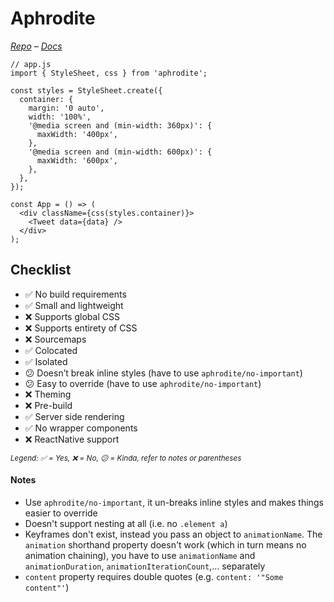 # Aphrodite

*[Repo](https://github.com/khan/aphrodite) – [Docs](https://github.com/khan/aphrodite)*

```JS
// app.js
import { StyleSheet, css } from 'aphrodite';

const styles = StyleSheet.create({
  container: {
    margin: '0 auto',
    width: '100%',
    '@media screen and (min-width: 360px)': {
      maxWidth: '400px',
    },
    '@media screen and (min-width: 600px)': {
      maxWidth: '600px',
    },
  },
});

const App = () => (
  <div className={css(styles.container)}>
    <Tweet data={data} />
  </div>
);
```

## Checklist

- ✅ No build requirements
- ✅ Small and lightweight
- ❌ Supports global CSS
- ❌ Supports entirety of CSS
- ❌ Sourcemaps
- ✅ Colocated
- ✅ Isolated
- 😕 Doesn’t break inline styles (have to use `aphrodite/no-important`)
- 😕 Easy to override (have to use `aphrodite/no-important`)
- ❌ Theming
- ❌ Pre-build
- ✅ Server side rendering
- ✅ No wrapper components
- ❌ ReactNative support

<sub><i>Legend: ✅ = Yes, ❌ = No, 😕 = Kinda, refer to notes or parentheses</i><sub>

#### Notes

- Use `aphrodite/no-important`, it un-breaks inline styles and makes things easier to override
- Doesn't support nesting at all (i.e. no `.element a`)
- Keyframes don't exist, instead you pass an object to `animationName`. The `animation` shorthand property doesn't work (which in turn means no animation chaining), you have to use `animationName` and `animationDuration`, `animationIterationCount`,… separately
- `content` property requires double quotes (e.g. `content: '"Some content"'`)
